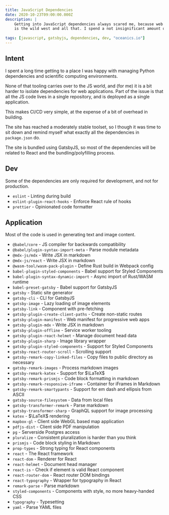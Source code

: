 ```yaml
---
title: JavaScript Dependencies
date: 2020-10-23T09:00:00.000Z
description: |
    Getting into JavaScript dependencies always scared me, because web dev
    is the wild west and all that. I spend a not insignificant amount of time trying to remove dependencies. These are notes on the first order dependencies for this site, and why we use 'em.
    
tags: [javascript, gatsbyjs, dependencies, dev, "oceanics.io"]
---
```


## Intent

I spent a long time getting to a place I was happy with managing Python dependencies and scientific computing environments. 

None of that tooling carries over to the JS world, and (for me) it is a bit harder to isolate dependencies for web applications. Part of the issue is that all the JS code lives in a single repository, and is deployed as a single application.

This makes CI/CD very simple, at the expense of a bit of overhead in building.

The site has reached a moderately stable toolset, so I though it was time to sit down and remind myself what exactly all the dependencies in `package.json` do.

The site is bundled using GatsbyJS, so most of the dependencies will be related to React and the bundling/polyfilling process.

## Dev

Some of the dependencies are only required for development, and not for production. 

* `eslint` - Linting during build
* `eslint-plugin-react-hooks` - Enforce React rule of hooks
* `prettier` - Opinionated code formatter

## Application

Most of the code is used in generating text and image content.

* `@babel/core` - JS compiler for backwards compatibility
* `@babel/plugin-syntax-import-meta` - Parse module metadata
* `@mdx-js/mdx` - Write JSX in markdown
* `@mdx-js/react` - Write JSX in markdown
* `@wasm-tool/wasm-pack-plugin` - Define Rust build in Webpack config
* `babel-plugin-styled-components` - Babel support for Styled Components
* `babel-plugin-syntax-dynamic-import` - Async import of Rust/WASM runtime
* `babel-preset-gatsby` - Babel support for GatsbyJS
* `gatsby` - Static site generator
* `gatsby-cli` - CLI for GatsbyJS
* `gatsby-image` - Lazy loading of image elements
* `gatsby-link` - Component with pre-fetching
* `gatsby-plugin-create-client-paths` - Create non-static routes
* `gatsby-plugin-manifest` - Web manifest for progressive web apps
* `gatsby-plugin-mdx` - Write JSX in markdown
* `gatsby-plugin-offline` - Service worker tooling
* `gatsby-plugin-react-helmet` - Manage document head data
* `gatsby-plugin-sharp` - Image library wrapper
* `gatsby-plugin-styled-components` - Support for Styled Components
* `gatsby-react-router-scroll` - Scrolling support
* `gatsby-remark-copy-linked-files` - Copy files to public directory as necessary
* `gatsby-remark-images` - Process markdown images
* `gatsby-remark-katex` - Support for $\LaTeX$
* `gatsby-remark-prismjs` - Code block formatting in markdown
* `gatsby-remark-responsive-iframe` - Container for iFrames in Markdown
* `gatsby-remark-smartypants` - Support for em dash and ellipsis from ASCII
* `gatsby-source-filesystem` - Data from local files
* `gatsby-transformer-remark` - Parse markdown
* `gatsby-transformer-sharp` - GraphQL support for image processing
* `katex` - $\LaTeX$ rendering
* `mapbox-gl` - Client side WebGL based map application
* `pdfjs-dist` - Client side PDF manipulation
* `pg` - Serverside Postgres access
* `pluralize` - Consistent pluralization is harder than you think
* `prismjs` - Code block styling in Markdown
* `prop-types` - Strong typing for React components
* `react` -  The React framework
* `react-dom` - Renderer for React
* `react-helmet` - Document head manager
* `react-is` - Check if element is valid React component
* `react-router-dom` - React router DOM bindings
* `react-typography` - Wrapper for typography in React
* `remark-parse` - Parse markdown
* `styled-components` - Components with style, no more heavy-handed CSS
* `typography` - Typesetting
* `yaml` - Parse YAML files
